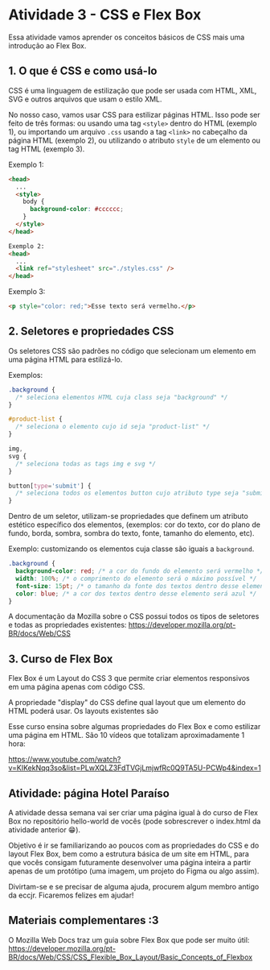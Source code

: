 # Atividade 3 - CSS e Flex Box

Essa atividade vamos aprender os conceitos básicos de CSS mais uma introdução ao Flex Box.

## 1. O que é CSS e como usá-lo

CSS é uma linguagem de estilização que pode ser usada com HTML, XML, SVG e outros arquivos que usam o estilo XML.

No nosso caso, vamos usar CSS para estilizar páginas HTML. Isso pode ser feito de três formas: ou usando uma tag `<style>` dentro do HTML (exemplo 1), ou importando um arquivo `.css` usando a tag `<link>` no cabeçalho da página HTML (exemplo 2), ou utilizando o atributo `style` de um elemento ou tag HTML (exemplo 3).

Exemplo 1:

```html
<head>
  ...
  <style>
    body {
      background-color: #cccccc;
    }
  </style>
</head>

Exemplo 2:
<head>
  ...
  <link ref="stylesheet" src="./styles.css" />
</head>
```

Exemplo 3:

```html
<p style="color: red;">Esse texto será vermelho.</p>
```

## 2. Seletores e propriedades CSS

Os seletores CSS são padrões no código que selecionam um elemento em uma página HTML para estilizá-lo.

Exemplos:

```css
.background {
  /* seleciona elementos HTML cuja class seja "background" */
}

#product-list {
  /* seleciona o elemento cujo id seja "product-list" */
}

img,
svg {
  /* seleciona todas as tags img e svg */
}

button[type='submit'] {
  /* seleciona todos os elementos button cujo atributo type seja "submit" */
}
```

Dentro de um seletor, utilizam-se propriedades que definem um atributo estético específico dos elementos, (exemplos: cor do texto, cor do plano de fundo, borda, sombra, sombra do texto, fonte, tamanho do elemento, etc).

Exemplo: customizando os elementos cuja classe são iguais a `background`.

```css
.background {
  background-color: red; /* a cor do fundo do elemento será vermelho */
  width: 100%; /* o comprimento do elemento será o máximo possível */
  font-size: 15pt; /* o tamanho da fonte dos textos dentro desse elemento será 15pt */
  color: blue; /* a cor dos textos dentro desse elemento será azul */
}
```

A documentação da Mozilla sobre o CSS possui todos os tipos de seletores e todas as propriedades existentes:
<https://developer.mozilla.org/pt-BR/docs/Web/CSS>

## 3. Curso de Flex Box

Flex Box é um Layout do CSS 3 que permite criar elementos responsivos em uma página apenas com código CSS.

A propriedade "display" do CSS define qual layout que um elemento do HTML poderá usar. Os layouts existentes são

Esse curso ensina sobre algumas propriedades do Flex Box e como estilizar uma página em HTML. São 10 vídeos que totalizam aproximadamente 1 hora:

<https://www.youtube.com/watch?v=KIKekNqq3so&list=PLwXQLZ3FdTVGjLmjwfRc0Q9TA5U-PCWp4&index=1>

## Atividade: página Hotel Paraíso

A atividade dessa semana vai ser criar uma página igual à do curso de Flex Box no repositório hello-world de vocês (pode sobrescrever o index.html da atividade anterior &#128513;).

Objetivo é ir se familiarizando ao poucos com as propriedades do CSS e do layout Flex Box, bem como a estrutura básica de um site em HTML, para que vocês consigam futuramente desenvolver uma página inteira a partir apenas de um protótipo (uma imagem, um projeto do Figma ou algo assim).

Divirtam-se e se precisar de alguma ajuda, procurem algum membro antigo da eccjr. Ficaremos felizes em ajudar!

## Materiais complementares :3

O Mozilla Web Docs traz um guia sobre Flex Box que pode ser muito útil:
<https://developer.mozilla.org/pt-BR/docs/Web/CSS/CSS_Flexible_Box_Layout/Basic_Concepts_of_Flexbox>
